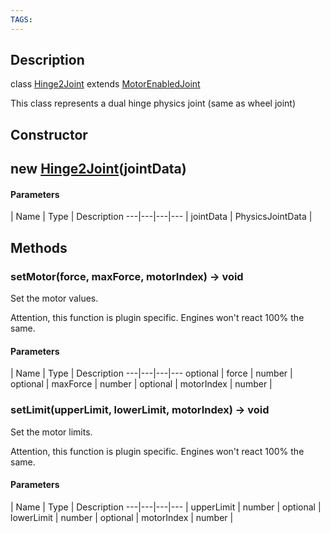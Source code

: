```yaml
---
TAGS:
---
```

## Description

class [Hinge2Joint](/classes/3.1/Hinge2Joint) extends [MotorEnabledJoint](/classes/3.1/MotorEnabledJoint)

This class represents a dual hinge physics joint (same as wheel joint)

## Constructor

## new [Hinge2Joint](/classes/3.1/Hinge2Joint)(jointData)



#### Parameters
 | Name | Type | Description
---|---|---|---
 | jointData | PhysicsJointData | 

## Methods

### setMotor(force, maxForce, motorIndex) &rarr; void

Set the motor values.

Attention, this function is plugin specific. Engines won't react 100% the same.

#### Parameters
 | Name | Type | Description
---|---|---|---
optional | force | number | 
optional | maxForce | number | 
optional | motorIndex | number | 
### setLimit(upperLimit, lowerLimit, motorIndex) &rarr; void

Set the motor limits.

Attention, this function is plugin specific. Engines won't react 100% the same.

#### Parameters
 | Name | Type | Description
---|---|---|---
 | upperLimit | number | 
optional | lowerLimit | number | 
optional | motorIndex | number | 
